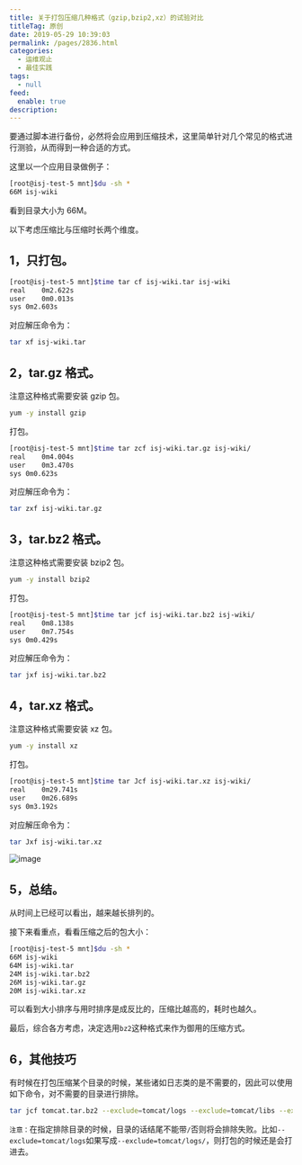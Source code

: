 ```yaml
---
title: 关于打包压缩几种格式（gzip,bzip2,xz）的试验对比
titleTag: 原创
date: 2019-05-29 10:39:03
permalink: /pages/2836.html
categories: 
  - 运维观止
  - 最佳实践
tags: 
  - null
feed: 
  enable: true
description: 
---
```


要通过脚本进行备份，必然将会应用到压缩技术，这里简单针对几个常见的格式进行测验，从而得到一种合适的方式。



这里以一个应用目录做例子：



```sh
[root@isj-test-5 mnt]$du -sh *
66M isj-wiki
```



看到目录大小为 66M。



以下考虑压缩比与压缩时长两个维度。



## 1，只打包。



```sh
[root@isj-test-5 mnt]$time tar cf isj-wiki.tar isj-wiki
real    0m2.622s
user    0m0.013s
sys 0m2.603s
```



对应解压命令为：



```sh
tar xf isj-wiki.tar
```



## 2，tar.gz 格式。



注意这种格式需要安装 gzip 包。



```sh
yum -y install gzip
```



打包。



```sh
[root@isj-test-5 mnt]$time tar zcf isj-wiki.tar.gz isj-wiki/
real    0m4.004s
user    0m3.470s
sys 0m0.623s
```



对应解压命令为：



```sh
tar zxf isj-wiki.tar.gz
```



## 3，tar.bz2 格式。



注意这种格式需要安装 bzip2 包。



```sh
yum -y install bzip2
```



打包。



```sh
[root@isj-test-5 mnt]$time tar jcf isj-wiki.tar.bz2 isj-wiki/
real    0m8.138s
user    0m7.754s
sys 0m0.429s
```



对应解压命令为：



```sh
tar jxf isj-wiki.tar.bz2
```



## 4，tar.xz 格式。



注意这种格式需要安装 xz 包。



```sh
yum -y install xz
```



打包。



```sh
[root@isj-test-5 mnt]$time tar Jcf isj-wiki.tar.xz isj-wiki/
real    0m29.741s
user    0m26.689s
sys 0m3.192s
```



对应解压命令为：



```sh
tar Jxf isj-wiki.tar.xz
```





![image](http://t.eryajf.net/imgs/2021/09/68efb3791271d595.jpg)





## 5，总结。



从时间上已经可以看出，越来越长排列的。



接下来看重点，看看压缩之后的包大小：



```sh
[root@isj-test-5 mnt]$du -sh *
66M isj-wiki
64M isj-wiki.tar
24M isj-wiki.tar.bz2
26M isj-wiki.tar.gz
20M isj-wiki.tar.xz
```



可以看到大小排序与用时排序是成反比的，压缩比越高的，耗时也越久。



最后，综合各方考虑，决定选用`bz2`这种格式来作为御用的压缩方式。



## 6，其他技巧



有时候在打包压缩某个目录的时候，某些诸如日志类的是不需要的，因此可以使用如下命令，对不需要的目录进行排除。



```sh
tar jcf tomcat.tar.bz2 --exclude=tomcat/logs --exclude=tomcat/libs --exclude=tomcat/xiaoshan.txt tomcat
```



`注意：`在指定排除目录的时候，目录的话结尾不能带`/`否则将会排除失败。比如`--exclude=tomcat/logs`如果写成`--exclude=tomcat/logs/`，则打包的时候还是会打进去。
